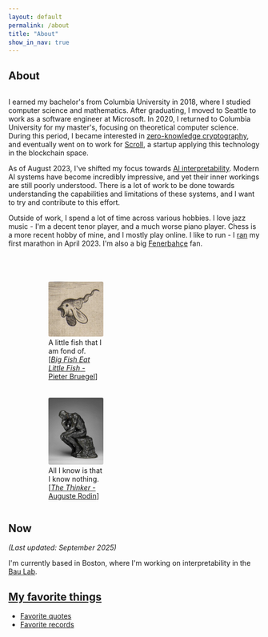 ```yaml
---
layout: default
permalink: /about
title: "About"
show_in_nav: true
---
```

## About

<div>
  <div style="display: flex; flex-wrap: wrap;">
    <div style="flex: 1; min-width: 60%;">
      <p>
        I earned my bachelor's from Columbia University in 2018, where I studied computer science and mathematics.
        After graduating, I moved to Seattle to work as a software engineer at Microsoft.
        In 2020, I returned to Columbia University for my master's, focusing on theoretical computer science.
        During this period, I became interested in <a href="https://en.wikipedia.org/wiki/Zero-knowledge_proof">zero-knowledge cryptography</a>, and eventually went on to work for <a href="https://scroll.io">Scroll</a>, a startup applying this technology in the blockchain space.</p>
      <p>
        As of August 2023, I've shifted my focus towards <a href="https://distill.pub/2020/circuits/zoom-in/">AI interpretability</a>.
        Modern AI systems have become incredibly impressive, and yet their inner workings are still poorly understood.
        There is a lot of work to be done towards understanding the capabilities and limitations of these systems, and I want to try and contribute to this effort.
      </p>
      <p>
        Outside of work, I spend a lot of time across various hobbies.
        I love jazz music - I'm a decent tenor player, and a much worse piano player.
        Chess is a more recent hobby of mine, and I mostly play online.
        I like to run - I <a href="https://results.svetiming.com/Big-Sur/events/2023/Big-Sur-International-Marathon/3156/entrant/share">ran</a> my first marathon in April 2023.
        I'm also a big <a href="https://en.wikipedia.org/wiki/Fenerbah%C3%A7e_S.K._(football)">Fenerbahçe</a> fan.
      </p>
    </div>
    <div style="max-width: 190px; margin-left: 40px; margin-top: 40px; flex-basis: content">
      <figure>
        <img  src="/assets/images/about/littlefish.jpg" style="border-radius: 3px;">
          <figcaption class="image-caption">
            A little fish that I am fond of.<br>
            [<a href="https://www.metmuseum.org/art/collection/search/338694" style="color: inherit;"><i>Big Fish Eat Little Fish</i> - Pieter Bruegel</a>]
          </figcaption>
      </figure>
      <figure style="padding-top: 20px;">
        <img src="/assets/images/about/thinker.jpg" style="border-radius: 3px;"/>
        <figcaption class="image-caption">
          All I know is that I know nothing.<br>
          [<a href="https://www.metmuseum.org/art/collection/search/191811" style="color: inherit;"><i>The Thinker</i> - Auguste Rodin</a>]
        </figcaption>
      </figure>
    </div>
  </div>

  <h2>Now</h2>
  <p><em>(Last updated: September 2025)</em></p>
  <p>I'm currently based in Boston, where I'm working on interpretability in the <a href="https://baulab.info/">Bau Lab</a>.</p>

  <h2><a href="https://youtu.be/JQvc-Gkwhow" class="hidden-link">My favorite things</a></h2>
  <ul>
    <li><a href="/favorites/quotes">Favorite quotes</a></li>
    <li><a href="/favorites/records">Favorite records</a></li>
  </ul>
</div>

<!-- This is the base Jekyll theme. You can find out more info about customizing your Jekyll theme, as well as basic Jekyll usage documentation at [jekyllrb.com](https://jekyllrb.com/)

You can find the source code for Minima at GitHub:
[jekyll][jekyll-organization] /
[minima](https://github.com/jekyll/minima)

You can find the source code for Jekyll at GitHub:
[jekyll][jekyll-organization] /
[jekyll](https://github.com/jekyll/jekyll)


[jekyll-organization]: https://github.com/jekyll -->
